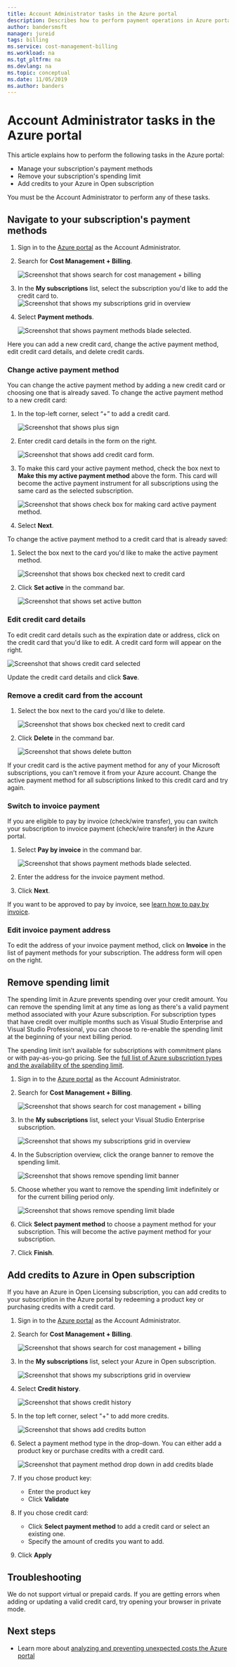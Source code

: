 ```yaml
---
title: Account Administrator tasks in the Azure portal
description: Describes how to perform payment operations in Azure portal
author: bandersmsft
manager: jureid
tags: billing
ms.service: cost-management-billing
ms.workload: na
ms.tgt_pltfrm: na
ms.devlang: na
ms.topic: conceptual
ms.date: 11/05/2019
ms.author: banders
---
```

# Account Administrator tasks in the Azure portal

This article explains how to perform the following tasks in the Azure portal:
- Manage your subscription's payment methods
- Remove your subscription's spending limit
- Add credits to your Azure in Open subscription

You must be the Account Administrator to perform any of these tasks. 

## Navigate to your subscription's payment methods

1. Sign in to the [Azure portal](https://portal.azure.com) as the Account Administrator.
1. Search for **Cost Management + Billing**.
    
    ![Screenshot that shows search for cost management + billing ](./media/billing-payment-features-azure-portal/search-bar.png)

1. In the **My subscriptions** list, select the subscription you'd like to add the credit card to.
    ![Screenshot that shows my subscriptions grid in overview](./media/billing-payment-features-azure-portal/cost-management-billing-overview-x.png)

1. Select **Payment methods**.

    ![Screenshot that shows payment methods blade selected.](./media/billing-payment-features-azure-portal/subscription-payment-methods-blade.png)

Here you can add a new credit card, change the active payment method, edit credit card details, and delete credit cards. 

### Change active payment method

You can change the active payment method by adding a new credit card or choosing one that is already saved. To change the active payment method to a new credit card:

1. In the top-left corner, select “+” to add a credit card.
    
    ![Screenshot that shows plus sign](./media/billing-payment-features-azure-portal/subscription-payment-methods-plus.png)

1. Enter credit card details in the form on the right.

    ![Screenshot that shows add credit card form.](./media/billing-payment-features-azure-portal/subscription-add-payment-method-x.png)

1. To make this card your active payment method, check the box next to **Make this my active payment method** above the form. This card will become the active payment instrument for all subscriptions using the same card as the selected subscription.

    ![Screenshot that shows check box for making card active payment method.](./media/billing-payment-features-azure-portal/subscription-make-active-payment-method-x.png)

1. Select **Next**.

To change the active payment method to a credit card that is already saved:

1. Select the box next to the card you'd like to make the active payment method.

    ![Screenshot that shows box checked next to credit card](./media/billing-payment-features-azure-portal/subscription-checked-payment-method-x.png)

1. Click **Set active** in the command bar.

    ![Screenshot that shows set active button](./media/billing-payment-features-azure-portal/subscription-checked-payment-method-set-active.png)

### Edit credit card details

To edit credit card details such as the expiration date or address, click on the credit card that you'd like to edit. A credit card form will appear on the right.

![Screenshot that shows credit card selected](./media/billing-payment-features-azure-portal/subscription-edit-payment-method-x.png)

Update the credit card details and click **Save**.

### Remove a credit card from the account

1. Select the box next to the card you'd like to delete.

    ![Screenshot that shows box checked next to credit card](./media/billing-payment-features-azure-portal/subscription-checked-payment-method-x.png)

1. Click **Delete** in the command bar.

    ![Screenshot that shows delete button](./media/billing-payment-features-azure-portal/subscription-checked-payment-method-delete.png)

If your credit card is the active payment method for any of your Microsoft subscriptions, you can't remove it from your Azure account. Change the active payment method for all subscriptions linked to this credit card and try again.

### Switch to invoice payment

If you are eligible to pay by invoice (check/wire transfer), you can switch your subscription to invoice payment (check/wire transfer) in the Azure portal.

1. Select **Pay by invoice** in the command bar.

    ![Screenshot that shows payment methods blade selected.](./media/billing-payment-features-azure-portal/subscription-payment-methods-pay-by-invoice.png)

1. Enter the address for the invoice payment method.
1. Click **Next**.

If you want to be approved to pay by invoice, see [learn how to pay by invoice](billing-how-to-pay-by-invoice.md).

### Edit invoice payment address

To edit the address of your invoice payment method, click on **Invoice** in the list of payment methods for your subscription. The address form will open on the right. 

## Remove spending limit

The spending limit in Azure prevents spending over your credit amount. You can remove the spending limit at any time as long as there's a valid payment method associated with your Azure subscription. For subscription types that have credit over multiple months such as Visual Studio Enterprise and Visual Studio Professional, you can choose to re-enable the spending limit at the beginning of your next billing period.

The spending limit isn’t available for subscriptions with commitment plans or with pay-as-you-go pricing. See the [full list of Azure subscription types and the availability of the spending limit](https://azure.microsoft.com/support/legal/offer-details/).

1. Sign in to the [Azure portal](https://portal.azure.com) as the Account Administrator.
1. Search for **Cost Management + Billing**.

    ![Screenshot that shows search for cost management + billing ](./media/billing-payment-features-azure-portal/search-bar.png)

1. In the **My subscriptions** list, select your Visual Studio Enterprise subscription.
    
    ![Screenshot that shows my subscriptions grid in overview](./media/billing-payment-features-azure-portal/cost-management-overview-msdn-x.png)

1. In the Subscription overview, click the orange banner to remove the spending limit.
    
    ![Screenshot that shows remove spending limit banner](./media/billing-payment-features-azure-portal/msdn-remove-spending-limit-banner-x.png)

1. Choose whether you want to remove the spending limit indefinitely or for the current billing period only.

   ![Screenshot that shows remove spending limit blade](./media/billing-payment-features-azure-portal/remove-spending-limit-blade-x.png)

1. Click **Select payment method** to choose a payment method for your subscription. This will become the active payment method for your subscription.

1. Click **Finish**.

## Add credits to Azure in Open subscription

If you have an Azure in Open Licensing subscription, you can add credits to your subscription in the Azure portal by redeeming a product key or purchasing credits with a credit card.

1. Sign in to the [Azure portal](https://portal.azure.com) as the Account Administrator.
1. Search for **Cost Management + Billing**.

    ![Screenshot that shows search for cost management + billing ](./media/billing-payment-features-azure-portal/search-bar.png)

1. In the **My subscriptions** list, select your Azure in Open subscription.
   
    ![Screenshot that shows my subscriptions grid in overview](./media/billing-payment-features-azure-portal/cost-management-overview-aio-x.png)

1. Select **Credit history**.
    
    ![Screenshot that shows credit history](./media/billing-payment-features-azure-portal/aio-credit-history-blade.png)

1. In the top left corner, select "+" to add more credits.

    ![Screenshot that shows add credits button](./media/billing-payment-features-azure-portal/aio-credit-history-plus.png)

1. Select a payment method type in the drop-down. You can either add a product key or purchase credits with a credit card.
    
    ![Screenshot that payment method drop down in add credits blade](./media/billing-payment-features-azure-portal/add-credits-select-payment-method.png)

1. If you chose product key:
    - Enter the product key
    - Click **Validate**

1. If you chose credit card:
    - Click **Select payment method** to add a credit card or select an existing one.
    - Specify the amount of credits you want to add.

1. Click **Apply**

## Troubleshooting
We do not support virtual or prepaid cards. If you are getting errors when adding or updating a valid credit card, try opening your browser in private mode.

## Next steps
- Learn more about [analyzing and preventing unexpected costs the Azure portal](billing-getting-started.md)
